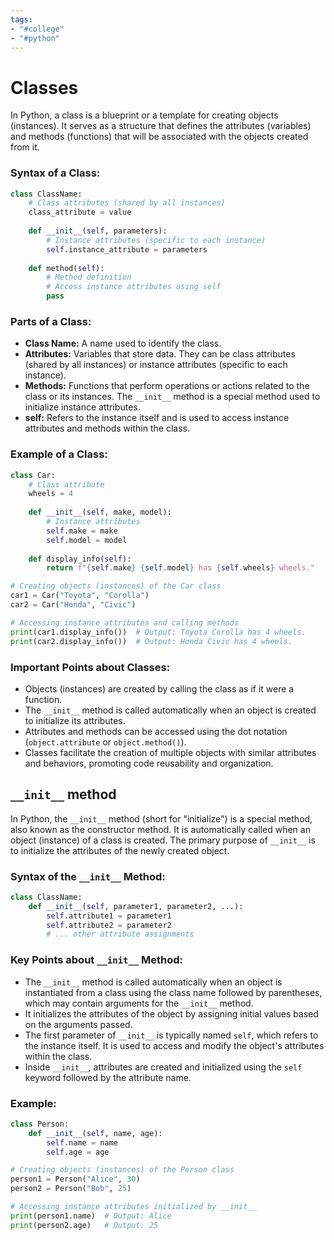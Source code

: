 ```yaml
---
tags:
- "#college"
- "#python"
---
```


# Classes
In Python, a class is a blueprint or a template for creating objects (instances). It serves as a structure that defines the attributes (variables) and methods (functions) that will be associated with the objects created from it.

### Syntax of a Class:

```python
class ClassName:
    # Class attributes (shared by all instances)
    class_attribute = value
    
    def __init__(self, parameters):
        # Instance attributes (specific to each instance)
        self.instance_attribute = parameters
    
    def method(self):
        # Method definition
        # Access instance attributes using self
        pass
```

### Parts of a Class:

- **Class Name:** A name used to identify the class.
- **Attributes:** Variables that store data. They can be class attributes (shared by all instances) or instance attributes (specific to each instance).
- **Methods:** Functions that perform operations or actions related to the class or its instances. The `__init__` method is a special method used to initialize instance attributes.
- **self:** Refers to the instance itself and is used to access instance attributes and methods within the class.

### Example of a Class:

```python
class Car:
    # Class attribute
    wheels = 4
    
    def __init__(self, make, model):
        # Instance attributes
        self.make = make
        self.model = model
    
    def display_info(self):
        return f"{self.make} {self.model} has {self.wheels} wheels."

# Creating objects (instances) of the Car class
car1 = Car("Toyota", "Corolla")
car2 = Car("Honda", "Civic")

# Accessing instance attributes and calling methods
print(car1.display_info())  # Output: Toyota Corolla has 4 wheels.
print(car2.display_info())  # Output: Honda Civic has 4 wheels.
```

### Important Points about Classes:
- Objects (instances) are created by calling the class as if it were a function.
- The `__init__` method is called automatically when an object is created to initialize its attributes.
- Attributes and methods can be accessed using the dot notation (`object.attribute` or `object.method()`).
- Classes facilitate the creation of multiple objects with similar attributes and behaviors, promoting code reusability and organization.

## `__init__` method
In Python, the `__init__` method (short for "initialize") is a special method, also known as the constructor method. It is automatically called when an object (instance) of a class is created. The primary purpose of `__init__` is to initialize the attributes of the newly created object.

### Syntax of the `__init__` Method:
```python
class ClassName:
    def __init__(self, parameter1, parameter2, ...):
        self.attribute1 = parameter1
        self.attribute2 = parameter2
        # ... other attribute assignments
```

### Key Points about `__init__` Method:
- The `__init__` method is called automatically when an object is instantiated from a class using the class name followed by parentheses, which may contain arguments for the `__init__` method.
- It initializes the attributes of the object by assigning initial values based on the arguments passed.
- The first parameter of `__init__` is typically named `self`, which refers to the instance itself. It is used to access and modify the object's attributes within the class.
- Inside `__init__`, attributes are created and initialized using the `self` keyword followed by the attribute name.

### Example:
```python
class Person:
    def __init__(self, name, age):
        self.name = name
        self.age = age

# Creating objects (instances) of the Person class
person1 = Person("Alice", 30)
person2 = Person("Bob", 25)

# Accessing instance attributes initialized by __init__
print(person1.name)  # Output: Alice
print(person2.age)   # Output: 25
```


